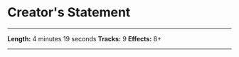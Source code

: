 # Creator's Statement

----------------------------------------------------------------

**Length:** 4 minutes 19 seconds
**Tracks:** 9
**Effects:** 8+

------------------------------------------------------------------




